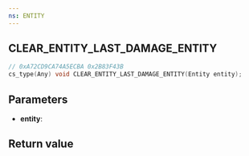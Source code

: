 ```yaml
---
ns: ENTITY
---
```

## CLEAR_ENTITY_LAST_DAMAGE_ENTITY

```c
// 0xA72CD9CA74A5ECBA 0x2B83F43B
cs_type(Any) void CLEAR_ENTITY_LAST_DAMAGE_ENTITY(Entity entity);
```

## Parameters
* **entity**: 

## Return value
